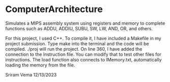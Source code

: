 # ComputerArchitecture
Simulates a MIPS assembly system using registers and memory to complete functions such as ADDU, ADDIU, SUBU, SW, LW, AND, OR, and others.

For this project, I used C++. To compile it, I have included a Makefile in my project submission. Type make into the terminal and the code 
will be compiled. ./proj will run the project. On line 360, I have added the connection to the Instruction file. You can modify that to test other files 
for instructions. The load function also connects to IMemory.txt, automatically loading the memory from the file. 

Sriram Vema 12/13/2023
